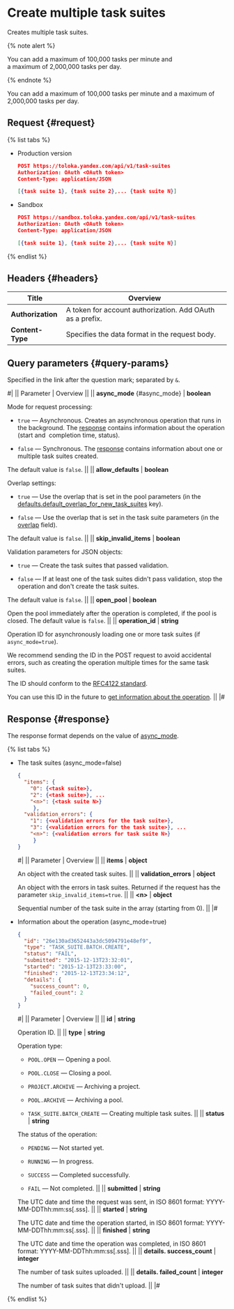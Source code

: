 # Create multiple task suites

Creates multiple task suites.

{% note alert %}

You can add a maximum of 100,000 tasks per minute and a maximum of 2,000,000 tasks per day.

{% endnote %}

You can add a maximum of 100,000 tasks per minute and a maximum of 2,000,000 tasks per day.

## Request {#request}

{% list tabs %}

- Production version
        
    ```json
    POST https://toloka.yandex.com/api/v1/task-suites
    Authorization: OAuth <OAuth token>
    Content-Type: application/JSON

    [{task suite 1}, {task suite 2},... {task suite N}]
    ```

- Sandbox

    ```json
    POST https://sandbox.toloka.yandex.com/api/v1/task-suites
    Authorization: OAuth <OAuth token>
    Content-Type: application/JSON

    [{task suite 1}, {task suite 2},... {task suite N}]
    ```
{% endlist %}


## Headers {#headers}

Title | Overview
----- | ----- 
**Authorization** | A token for account authorization. Add OAuth as a prefix. ||
**Content-Type** | Specifies the data format in the request body.


## Query parameters {#query-params}

Specified in the link after the question mark; separated by `&`.

#|
|| Parameter | Overview ||
|| **async_mode** {#async_mode} | **boolean**

Mode for request processing:

- `true` — Asynchronous. Creates an asynchronous operation that runs in the background. The [response](#response) contains information about the operation (start and  completion time, status).
    
- `false` — Synchronous. The [response](#response) contains information about one or multiple task suites created.
    

The default value is `false`. ||
|| **allow_defaults** | **boolean**

Overlap settings:

- `true` — Use the overlap that is set in the pool parameters (in the [defaults.default_overlap_for_new_task_suites](create-pool.md#default_overlap_for_new_task_suites) key).
    
- `false` — Use the overlap that is set in the task suite parameters (in the [overlap](create-task-suite.md#overlap) field).
    

The default value is `false`. ||
|| **skip_invalid_items** | **boolean**

Validation parameters for JSON objects:

- `true` — Create the task suites that passed validation.
    
- `false` — If at least one of the task suites didn't pass validation, stop the operation and don't create the task suites.
    

The default value is `false`. ||
|| **open_pool** | **boolean**

Open the pool immediately after the operation is completed, if the pool is closed. The default value is `false`. ||
|| **operation_id** | **string**

Operation ID for asynchronously loading one or more task suites (if `async_mode=true`).

We recommend sending the ID in the POST request to avoid accidental errors, such as creating the operation multiple times for the same task suites.

The ID should conform to the [RFC4122 standard](https://tools.ietf.org/html/rfc4122).

You can use this ID in the future to [get information about the operation](operations.md). ||
|#


## Response {#response}

The response format depends on the value of [async_mode](#async_mode).

{% list tabs %}

- The task suites (async_mode=false)

    ```json
    {
      "items": {
        "0": {<task suite>},
        "2": {<task suite>}, ...
        "<n>": {<task suite N>}
         },
      "validation_errors": {
        "1": {<validation errors for the task suite>},
        "3": {<validation errors for the task suite>}, ...
        "<n>": {<validation errors for task suite N>}
         }
    }
    ```

    #|
    || Parameter | Overview ||
    || **items** | **object**

    An object with the created task suites. ||
    || **validation_errors** | **object**

    An object with the errors in task suites. Returned if the request has the parameter `skip_invalid_items=true`. ||
    || **\<n\>** | **object**

    Sequential number of the task suite in the array (starting from 0). ||
    |#


- Information about the operation (async_mode=true)

    ```json
    {
      "id": "26e130ad3652443a3dc5094791e48ef9",
      "type": "TASK_SUITE.BATCH.CREATE",
      "status": "FAIL",
      "submitted": "2015-12-13T23:32:01",
      "started": "2015-12-13T23:33:00",
      "finished": "2015-12-13T23:34:12",
      "details": {
        "success_count": 0,
        "failed_count": 2
      }
    }
    ```

    #|
    || Parameter | Overview ||
    || **id** | **string**

    Operation ID. ||
    || **type** | **string**

    Operation type:

    - `POOL.OPEN` — Opening a pool.
        
    - `POOL.CLOSE` — Closing a pool.
        
    - `PROJECT.ARCHIVE` — Archiving a project.
        
    - `POOL.ARCHIVE` — Archiving a pool.
        
    - `TASK_SUITE.BATCH_CREATE` — Creating multiple task suites. ||
    || **status** | **string**

    The status of the operation:

    - `PENDING` — Not started yet.
        
    - `RUNNING` — In progress.
        
    - `SUCCESS` — Completed successfully.
        
    - `FAIL` — Not completed. ||
    || **submitted** | **string**

    The UTC date and time the request was sent, in ISO 8601 format: YYYY-MM-DDThh:mm:ss[.sss]. ||
    || **started** | **string**

    The UTC date and time the operation started, in ISO 8601 format: YYYY-MM-DDThh:mm:ss[.sss]. ||
    || **finished** | **string**

    The UTC date and time the operation was completed, in ISO 8601 format: YYYY-MM-DDThh:mm:ss[.sss]. ||
    || **details. success_count** | **integer**

    The number of task suites uploaded. ||
    || **details. failed_count** | **integer**

    The number of task suites that didn't upload. ||
    |#

{% endlist %}

